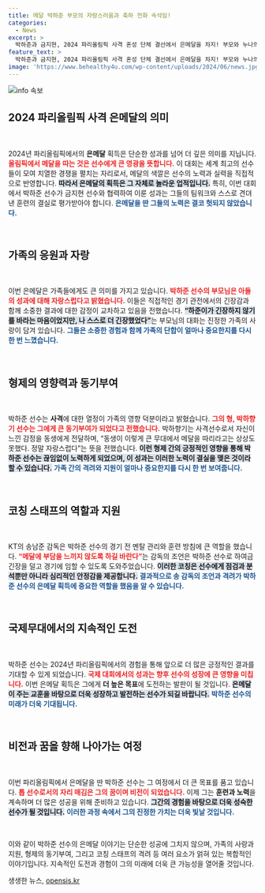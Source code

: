 ```yaml
---
title: 메달 박하준 부모의 자랑스러움과 축하 전화 속삭임!
categories:
  - News
excerpt: >
  박하준과 금지현, 2024 파리올림픽 사격 혼성 단체 결선에서 은메달을 차지! 부모와 누나의 자랑스러운 응원 속에 값진 성과를 이뤄냈다. 큰 무대의 감동을 느낀 그들의 뒤 이야기를 확인하세요!
feature_text: >
  박하준과 금지현, 2024 파리올림픽 사격 혼성 단체 결선에서 은메달을 차지! 부모와 누나의 자랑스러운 응원 속에 값진 성과를 이뤄냈다. 큰 무대의 감동을 느낀 그들의 뒤 이야기를 확인하세요!
image: 'https://www.behealthy4u.com/wp-content/uploads/2024/06/news.jpg'
---
```


<p><img src="https://www.behealthy4u.com/wp-content/uploads/2024/06/news.jpg" alt="info 속보" /></p>

<h2 data-ke-size="size26">2024 파리올림픽 사격 은메달의 의미</h2>

<p data-ke-size="size16">&nbsp;</p>

<p>2024년 파리올림픽에서의 <strong>은메달</strong> 획득은 단순한 성과를 넘어 더 깊은 의미를 지닙니다. <b><span style="color: #ee2323;">올림픽에서 메달을 따는 것은 선수에게 큰 영광을 뜻합니다.</span></b> 이 대회는 세계 최고의 선수들이 모여 치열한 경쟁을 펼치는 자리로서, 메달의 색깔은 선수의 노력과 실력을 직접적으로 반영합니다. <b><span style="background-color: #21538527;">따라서 은메달의 획득은 그 자체로 놀라운 업적입니다.</span></b> 특히, 이번 대회에서 박하준 선수가 금지현 선수와 협력하여 이룬 성과는 그들의 팀워크와 스스로 견뎌낸 훈련의 결실로 평가받아야 합니다. <b><span style="color: #1a5490;">은메달을 딴 그들의 노력은 결코 헛되지 않았습니다.</span></b> </p>

<p data-ke-size="size16">&nbsp;</p>

<h2 data-ke-size="size26">가족의 응원과 자랑</h2>

<p data-ke-size="size16">&nbsp;</p>

<p>이번 은메달은 가족들에게도 큰 의미를 가지고 있습니다. <b><span style="color: #ee2323;">박하준 선수의 부모님은 아들의 성과에 대해 자랑스럽다고 밝혔습니다.</span></b> 이들은 직접적인 경기 관전에서의 긴장감과 함께 소중한 결과에 대한 감정이 교차하고 있음을 전했습니다. <b><span style="background-color: #21538527;">“하준이가 긴장하지 않기를 바라는 마음이었지만, 나 스스로 더 긴장했었다”</span></b>는 부모님의 대화는 진정한 가족의 사랑이 담겨 있습니다. <b><span style="color: #1a5490;">그들은 소중한 경험과 함께 가족의 단합이 얼마나 중요한지를 다시 한 번 느꼈습니다.</span></b> </p>

<p data-ke-size="size16">&nbsp;</p>

<h2 data-ke-size="size26">형제의 영향력과 동기부여</h2>

<p data-ke-size="size16">&nbsp;</p>

<p>박하준 선수는 <strong>사격</strong>에 대한 열정이 가족의 영향 덕분이라고 밝혔습니다. <b><span style="color: #ee2323;">그의 형, 박하향기 선수는 그에게 큰 동기부여가 되었다고 전했습니다.</span></b> 박하향기는 사격선수로서 자신이 느낀 감정을 동생에게 전달하며, “동생이 이렇게 큰 무대에서 메달을 따리라고는 상상도 못했다. 정말 자랑스럽다”는 뜻을 전했습니다. <b><span style="background-color: #21538527;">이런 형제 간의 긍정적인 영향을 통해 박하준 선수는 끊임없이 노력하게 되었으며, 이 성과는 이러한 노력이 결실을 맺은 것이라 할 수 있습니다.</span></b> <b><span style="color: #1a5490;">가족 간의 격려와 지원이 얼마나 중요한지를 다시 한 번 보여줍니다.</span></b> </p>

<p data-ke-size="size16">&nbsp;</p>

<h2 data-ke-size="size26">코칭 스태프의 역할과 지원</h2>

<p data-ke-size="size16">&nbsp;</p>

<p>KT의 송남준 감독은 박하준 선수의 경기 전 멘탈 관리와 훈련 방침에 큰 역할을 했습니다. <b><span style="color: #ee2323;">“메달에 부담을 느끼지 않도록 하길 바란다”</span></b>는 감독의 조언은 박하준 선수로 하여금 긴장을 덜고 경기에 임할 수 있도록 도와주었습니다. <b><span style="background-color: #21538527;">이러한 코칭은 선수에게 점검과 분석뿐만 아니라 심리적인 안정감을 제공합니다.</span></b> <b><span style="color: #1a5490;">결과적으로 송 감독의 조언과 격려가 박하준 선수의 은메달 획득에 중요한 역할을 했음을 알 수 있습니다.</span></b> </p>

<p data-ke-size="size16">&nbsp;</p>

<h2 data-ke-size="size26">국제무대에서의 지속적인 도전</h2>

<p data-ke-size="size16">&nbsp;</p>

<p>박하준 선수는 2024년 파리올림픽에서의 경험을 통해 앞으로 더 많은 긍정적인 결과를 기대할 수 있게 되었습니다. <b><span style="color: #ee2323;">국제 대회에서의 성과는 향후 선수의 성장에 큰 영향을 미칩니다.</span></b> 이번 은메달 획득은 그에게 <strong>더 높은 목표</strong>에 도전하는 발판이 될 것입니다. <b><span style="background-color: #21538527;">은메달이 주는 교훈을 바탕으로 더욱 성장하고 발전하는 선수가 되길 바랍니다.</span></b> <b><span style="color: #1a5490;">박하준 선수의 미래가 더욱 기대됩니다.</span></b> </p>

<p data-ke-size="size16">&nbsp;</p>

<h2 data-ke-size="size26">비전과 꿈을 향해 나아가는 여정</h2>

<p data-ke-size="size16">&nbsp;</p>

<p>이번 파리올림픽에서 은메달을 딴 박하준 선수는 그 여정에서 더 큰 목표를 품고 있습니다. <b><span style="color: #ee2323;">톱 선수로서의 자리 매김은 그의 꿈이며 비전이 되었습니다.</span></b> 이제 그는 <strong>훈련과 노력</strong>을 계속하며 더 많은 성공을 위해 준비하고 있습니다. <b><span style="background-color: #21538527;">그간의 경험을 바탕으로 더욱 성숙한 선수가 될 것입니다.</span></b> <b><span style="color: #1a5490;">이러한 과정 속에서 그의 진정한 가치는 더욱 빛날 것입니다.</span></b> </p>

<p data-ke-size="size16">&nbsp;</p>

<p>이와 같이 박하준 선수의 은메달 이야기는 단순한 성공에 그치지 않으며, 가족의 사랑과 지원, 형제의 동기부여, 그리고 코칭 스태프의 격려 등 여러 요소가 얽혀 있는 복합적인 이야기입니다. 지속적인 도전과 경험이 그의 미래에 더욱 큰 가능성을 열어줄 것입니다.</p>
생생한 뉴스, <a href="https://opensis.kr" rel="dofollow">opensis.kr</a>



